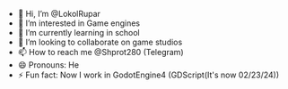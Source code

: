 - 👋 Hi, I’m @LokolRupar
- 👀 I’m interested in Game engines
- 🌱 I’m currently learning in school
- 💞️ I’m looking to collaborate on game studios
- 📫 How to reach me @Shprot280 (Telegram)
- 😄 Pronouns: He
- ⚡ Fun fact: Now I work in GodotEngine4 (GDScript(It's now 02/23/24))


<!---
LokolRupar/LokolRupar is a ✨ special ✨ repository because its `README.md` (this file) appears on your GitHub profile.
You can click the Preview link to take a look at your changes.
--->
